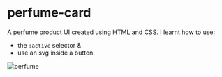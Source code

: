 # perfume-card

A perfume product UI created using HTML and CSS. I learnt how to use: 
- the `:active` selector &
- use an svg inside a button.

![perfume](https://user-images.githubusercontent.com/85868026/188420600-87d248c6-f470-40ef-8901-9f03103f703b.png)
